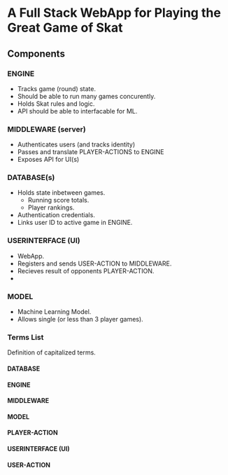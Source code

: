 # A Full Stack WebApp for Playing the Great Game of Skat

## Components

### ENGINE 
  - Tracks game (round) state.
  - Should be able to run many games concurently.
  - Holds Skat rules and logic.
  - API should be able to interfacable for ML.
  
### MIDDLEWARE (server)
  - Authenticates users (and tracks identity)
  - Passes and translate PLAYER-ACTIONS to ENGINE
  - Exposes API for UI(s)

### DATABASE(s)
  - Holds state inbetween games. 
    - Running score totals.
    - Player rankings.
  - Authentication credentials.
  - Links user ID to active game in ENGINE. 

### USERINTERFACE (UI)
  - WebApp.
  - Registers and sends USER-ACTION to MIDDLEWARE.
  - Recieves result of opponents PLAYER-ACTION.
  - 

### MODEL
  - Machine Learning Model.
  - Allows single (or less than 3 player games).
  
### Terms List
  Definition of capitalized terms.

  #### DATABASE
  #### ENGINE
  #### MIDDLEWARE
  #### MODEL
  #### PLAYER-ACTION
  #### USERINTERFACE (UI)
  #### USER-ACTION
